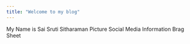 ```yaml
---
title: "Welcome to my blog"
---
```


My Name is Sai Sruti Sitharaman
Picture 
Social Media Information 
Brag Sheet 
